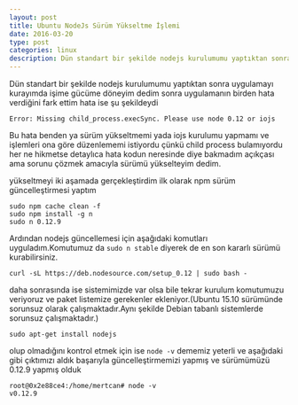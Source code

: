 ```yaml
---
layout: post
title: Ubuntu NodeJs Sürüm Yükseltme İşlemi
date: 2016-03-20
type: post
categories: linux
description: Dün standart bir şekilde nodejs kurulumumu yaptıktan sonra uygulamayı kurayımda işime gücüme döneyim dedim sonra uygulamanın birden hata verdiğini
---
```


Dün standart bir şekilde nodejs kurulumumu yaptıktan sonra uygulamayı kurayımda işime gücüme döneyim dedim sonra uygulamanın birden hata verdiğini fark ettim hata ise şu şekildeydi

```console
Error: Missing child_process.execSync. Please use node 0.12 or iojs
```

Bu hata benden ya sürüm yükseltmemi yada iojs kurulumu yapmamı ve işlemleri ona göre düzenlememi istiyordu çünkü child process bulamıyordu her ne hikmetse detaylıca hata kodun neresinde diye bakmadım açıkçası ama sorunu çözmek amacıyla sürümü yükselteyim dedim.

yükseltmeyi iki aşamada gerçekleştirdim ilk olarak npm sürüm güncelleştirmesi yaptım

```console
sudo npm cache clean -f
sudo npm install -g n
sudo n 0.12.9
```

Ardından nodejs güncellemesi için aşağıdaki komutları uyguladım.Komutumuz da `sudo n stable` diyerek de en son kararlı sürümü kurabilirsiniz.

```console
curl -sL https://deb.nodesource.com/setup_0.12 | sudo bash -
```

daha sonrasında ise sistemimizde var olsa bile tekrar kurulum komutumuzu veriyoruz ve paket listemize gerekenler ekleniyor.(Ubuntu 15.10 sürümünde sorunsuz olarak çalışmaktadır.Aynı şekilde Debian tabanlı sistemlerde sorunsuz çalışmaktadır.)

```console
sudo apt-get install nodejs
```
olup olmadığını kontrol etmek için ise `node -v` dememiz yeterli ve aşağıdaki gibi çıktımızı aldık başarıyla güncelleştirmemizi yapmış ve sürümümüzü 0.12.9 yapmış olduk

```console
root@0x2e88ce4:/home/mertcan# node -v
v0.12.9
```
